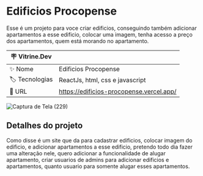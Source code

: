 # Edificios Procopense

Esse é um projeto para voce criar edificios, conseguindo também adicionar apartamentos a esse edificio, colocar uma imagem, tenha acesso a preço dos apartamentos, quem está morando no apartamento.

| :placard: Vitrine.Dev |     |
| -------------  | --- |
| :sparkles: Nome        | Edificios Procopense
| :label: Tecnologias | ReactJs, html, css e javascript
| :rocket: URL         | https://edificios-procopense.vercel.app/

<!-- Inserir imagem com a #vitrinedev ao final do link -->
![Captura de Tela (229)](https://user-images.githubusercontent.com/107892508/228915767-1164bdc2-589b-4d34-8d60-b7d65750c722.png#vitrinedev)

## Detalhes do projeto

Como disse é um site que da para cadastrar edificios, colocar imagem do edificio, e adicionar apartamentos a esse edificio, pretendo todo dia fazer uma alteração nele, quero adicionar a funcionalidade de alugar apartamento, criar usuarios de admins para adicionar edificios e apartamentos, quanto usuario para somente alugar esses apartamentos.
